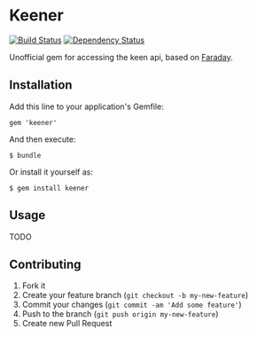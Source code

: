 # Keener

[![Build Status](https://travis-ci.org/mateomurphy/keener.png?branch=master)](https://travis-ci.org/mateomurphy/keener)
[![Dependency Status](https://gemnasium.com/mateomurphy/keener.png)](https://gemnasium.com/mateomurphy/keener)

Unofficial gem for accessing the keen api, based on [Faraday](https://github.com/lostisland/faraday).

## Installation

Add this line to your application's Gemfile:

    gem 'keener'

And then execute:

    $ bundle

Or install it yourself as:

    $ gem install keener

## Usage

TODO

## Contributing

1. Fork it
2. Create your feature branch (`git checkout -b my-new-feature`)
3. Commit your changes (`git commit -am 'Add some feature'`)
4. Push to the branch (`git push origin my-new-feature`)
5. Create new Pull Request
